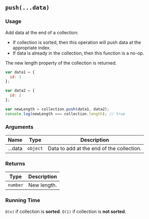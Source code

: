 ## `push(...data)`

### Usage

Add data at the end of a collection:
- If collection is sorted, then this operation will push data at the appropriate index.
- If data is already in the collection, then this function is a no-op.

The new length property of the collection is returned.

```javascript
var data1 = {
  id: 1
};

var data2 = {
  id: 2
};

var newLength = collection.push(data1, data2);
console.log(newLength === collection.length); // true
```

### Arguments

| Name     | Type     | Description                               |
|----------|----------|-------------------------------------------|
| ...data  | `object` | Data to add at the end of the collection. |

### Returns

| Type       | Description |
|------------|-------------|
| `number`   | New length. |

### Running Time

`O(n)` if collection is **sorted**.
`O(1)` if collection is **not sorted**.